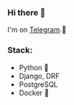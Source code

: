  ### Hi there 👋


I'm on [Telegram](https://t.me/IgorBowman).💬


### Stack:


* Python :snake:
* Django, DRF
* PostgreSQL
* Docker 	:whale:

<!--
I'm graduated from university in 2018 year after World footbal championship 2018 in august month.
Then I went to work like operator(mashinist) railway building train. Through couple month I was in russian army. I waste 1 year of my life.
Of course it was not only usless moment because I went a good people with high education too and good people from other city.


**IgorBowman/IgorBowman** is a ✨ _special_ ✨ repository because its `README.md` (this file) appears on your GitHub profile.

Here are some ideas to get you started:

- 🔭 I’m currently working on ...
- 🌱 I’m currently learning ...
- 👯 I’m looking to collaborate on ...
- 🤔 I’m looking for help with ...
- 💬 Ask me about ...
- 📫 How to reach me: ...
- 😄 Pronouns: ...
- ⚡ Fun fact: ...
-->
